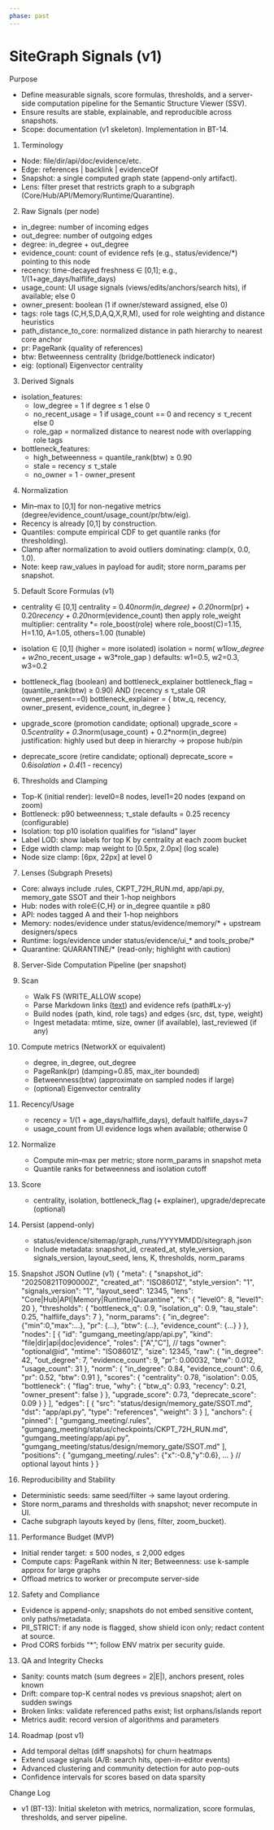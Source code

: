 ```yaml
---
phase: past
---
```


# SiteGraph Signals (v1)

Purpose
- Define measurable signals, score formulas, thresholds, and a server-side computation pipeline for the Semantic Structure Viewer (SSV).
- Ensure results are stable, explainable, and reproducible across snapshots.
- Scope: documentation (v1 skeleton). Implementation in BT-14.

1) Terminology
- Node: file/dir/api/doc/evidence/etc.
- Edge: references | backlink | evidenceOf
- Snapshot: a single computed graph state (append-only artifact).
- Lens: filter preset that restricts graph to a subgraph (Core/Hub/API/Memory/Runtime/Quarantine).

2) Raw Signals (per node)
- in_degree: number of incoming edges
- out_degree: number of outgoing edges
- degree: in_degree + out_degree
- evidence_count: count of evidence refs (e.g., status/evidence/*) pointing to this node
- recency: time-decayed freshness ∈ [0,1]; e.g., 1/(1+age_days/halflife_days)
- usage_count: UI usage signals (views/edits/anchors/search hits), if available; else 0
- owner_present: boolean (1 if owner/steward assigned, else 0)
- tags: role tags (C,H,S,D,A,Q,X,R,M), used for role weighting and distance heuristics
- path_distance_to_core: normalized distance in path hierarchy to nearest core anchor
- pr: PageRank (quality of references)
- btw: Betweenness centrality (bridge/bottleneck indicator)
- eig: (optional) Eigenvector centrality

3) Derived Signals
- isolation_features:
  - low_degree = 1 if degree ≤ 1 else 0
  - no_recent_usage = 1 if usage_count == 0 and recency ≤ τ_recent else 0
  - role_gap = normalized distance to nearest node with overlapping role tags
- bottleneck_features:
  - high_betweenness = quantile_rank(btw) ≥ 0.90
  - stale = recency ≤ τ_stale
  - no_owner = 1 - owner_present

4) Normalization
- Min–max to [0,1] for non-negative metrics (degree/evidence_count/usage_count/pr/btw/eig).
- Recency is already [0,1] by construction.
- Quantiles: compute empirical CDF to get quantile ranks (for thresholding).
- Clamp after normalization to avoid outliers dominating: clamp(x, 0.0, 1.0).
- Note: keep raw_values in payload for audit; store norm_params per snapshot.

5) Default Score Formulas (v1)
- centrality ∈ [0,1]
  centrality = 0.40*norm(in_degree) + 0.20*norm(pr) + 0.20*recency + 0.20*norm(evidence_count)
  then apply role_weight multiplier: centrality *= role_boost(role)
  where role_boost(C)=1.15, H=1.10, A=1.05, others=1.00 (tunable)

- isolation ∈ [0,1] (higher = more isolated)
  isolation = norm( w1*low_degree + w2*no_recent_usage + w3*role_gap )
  defaults: w1=0.5, w2=0.3, w3=0.2

- bottleneck_flag (boolean) and bottleneck_explainer
  bottleneck_flag = (quantile_rank(btw) ≥ 0.90) AND (recency ≤ τ_stale OR owner_present==0)
  bottleneck_explainer = { btw_q, recency, owner_present, evidence_count, in_degree }

- upgrade_score (promotion candidate; optional)
  upgrade_score = 0.5*centrality + 0.3*norm(usage_count) + 0.2*norm(in_degree)
  justification: highly used but deep in hierarchy → propose hub/pin

- deprecate_score (retire candidate; optional)
  deprecate_score = 0.6*isolation + 0.4*(1 - recency)

6) Thresholds and Clamping
- Top-K (initial render): level0=8 nodes, level1=20 nodes (expand on zoom)
- Bottleneck: p90 betweenness; τ_stale defaults = 0.25 recency (configurable)
- Isolation: top p10 isolation qualifies for “island” layer
- Label LOD: show labels for top K by centrality at each zoom bucket
- Edge width clamp: map weight to [0.5px, 2.0px] (log scale)
- Node size clamp: [6px, 22px] at level 0

7) Lenses (Subgraph Presets)
- Core: always include .rules, CKPT_72H_RUN.md, app/api.py, memory_gate SSOT and their 1-hop neighbors
- Hub: nodes with role∈{C,H} or in_degree quantile ≥ p80
- API: nodes tagged A and their 1-hop neighbors
- Memory: nodes/evidence under status/evidence/memory/* + upstream designers/specs
- Runtime: logs/evidence under status/evidence/ui_* and tools_probe/*
- Quarantine: QUARANTINE/* (read-only; highlight with caution)

8) Server-Side Computation Pipeline (per snapshot)
1) Scan
   - Walk FS (WRITE_ALLOW scope)
   - Parse Markdown links ([text](path)) and evidence refs (path#Lx-y)
   - Build nodes {path, kind, role tags} and edges {src, dst, type, weight}
   - Ingest metadata: mtime, size, owner (if available), last_reviewed (if any)
2) Compute metrics (NetworkX or equivalent)
   - degree, in_degree, out_degree
   - PageRank(pr) (damping=0.85, max_iter bounded)
   - Betweenness(btw) (approximate on sampled nodes if large)
   - (optional) Eigenvector centrality
3) Recency/Usage
   - recency = 1/(1 + age_days/halflife_days), default halflife_days=7
   - usage_count from UI evidence logs when available; otherwise 0
4) Normalize
   - Compute min–max per metric; store norm_params in snapshot meta
   - Quantile ranks for betweenness and isolation cutoff
5) Score
   - centrality, isolation, bottleneck_flag (+ explainer), upgrade/deprecate (optional)
6) Persist (append-only)
   - status/evidence/sitemap/graph_runs/YYYYMMDD/sitegraph.json
   - Include metadata: snapshot_id, created_at, style_version, signals_version, layout_seed, lens, K, thresholds, norm_params

9) Snapshot JSON Outline (v1)
{
  "meta": {
    "snapshot_id": "20250821T090000Z",
    "created_at": "ISO8601Z",
    "style_version": "1",
    "signals_version": "1",
    "layout_seed": 12345,
    "lens": "Core|Hub|API|Memory|Runtime|Quarantine",
    "K": { "level0": 8, "level1": 20 },
    "thresholds": { "bottleneck_q": 0.9, "isolation_q": 0.9, "tau_stale": 0.25, "halflife_days": 7 },
    "norm_params": { "in_degree": {"min":0,"max":…}, "pr": {...}, "btw": {...}, "evidence_count": {...} }
  },
  "nodes": [
    {
      "id": "gumgang_meeting/app/api.py",
      "kind": "file|dir|api|doc|evidence",
      "roles": ["A","C"],                 // tags
      "owner": "optional@id",
      "mtime": "ISO8601Z",
      "size": 12345,
      "raw": { "in_degree": 42, "out_degree": 7, "evidence_count": 9, "pr": 0.00032, "btw": 0.012, "usage_count": 31 },
      "norm": { "in_degree": 0.84, "evidence_count": 0.6, "pr": 0.52, "btw": 0.91 },
      "scores": {
        "centrality": 0.78,
        "isolation": 0.05,
        "bottleneck": { "flag": true, "why": { "btw_q": 0.93, "recency": 0.21, "owner_present": false } },
        "upgrade_score": 0.73,
        "deprecate_score": 0.09
      }
    }
  ],
  "edges": [
    { "src": "status/design/memory_gate/SSOT.md", "dst": "app/api.py", "type": "references", "weight": 3 }
  ],
  "anchors": {
    "pinned": [
      "gumgang_meeting/.rules",
      "gumgang_meeting/status/checkpoints/CKPT_72H_RUN.md",
      "gumgang_meeting/app/api.py",
      "gumgang_meeting/status/design/memory_gate/SSOT.md"
    ],
    "positions": { "gumgang_meeting/.rules": {"x":-0.8,"y":0.6}, ... } // optional layout hints
  }
}

10) Reproducibility and Stability
- Deterministic seeds: same seed/filter → same layout ordering.
- Store norm_params and thresholds with snapshot; never recompute in UI.
- Cache subgraph layouts keyed by (lens, filter, zoom_bucket).

11) Performance Budget (MVP)
- Initial render target: ≤ 500 nodes, ≤ 2,000 edges
- Compute caps: PageRank within N iter; Betweenness: use k-sample approx for large graphs
- Offload metrics to worker or precompute server-side

12) Safety and Compliance
- Evidence is append-only; snapshots do not embed sensitive content, only paths/metadata.
- PII_STRICT: if any node is flagged, show shield icon only; redact content at source.
- Prod CORS forbids “*”; follow ENV matrix per security guide.

13) QA and Integrity Checks
- Sanity: counts match (sum degrees = 2|E|), anchors present, roles known
- Drift: compare top-K central nodes vs previous snapshot; alert on sudden swings
- Broken links: validate referenced paths exist; list orphans/islands report
- Metrics audit: record version of algorithms and parameters

14) Roadmap (post v1)
- Add temporal deltas (diff snapshots) for churn heatmaps
- Extend usage signals (A/B: search hits, open-in-editor events)
- Advanced clustering and community detection for auto pop-outs
- Confidence intervals for scores based on data sparsity

Change Log
- v1 (BT-13): Initial skeleton with metrics, normalization, score formulas, thresholds, and server pipeline.